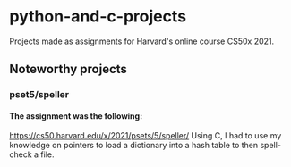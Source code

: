 # python-and-c-projects
Projects made as assignments for Harvard's online course CS50x 2021.


## Noteworthy projects
### pset5/speller
#### The assignment was the following:
https://cs50.harvard.edu/x/2021/psets/5/speller/
Using C, I had to use my knowledge on pointers to load a dictionary into a hash table to then spell-check a file. 
